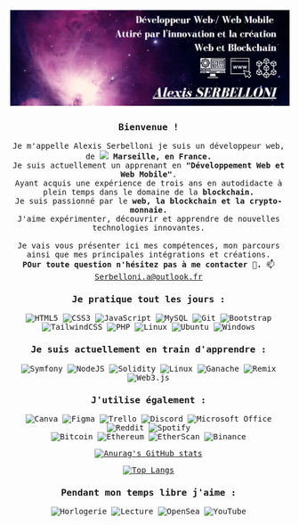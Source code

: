 <div align="center">

<img src="/Srblx.png" style="border:solid 2px white;">

<samp> 

<h3>Bienvenue !</h3> 


Je m'appelle Alexis Serbelloni je suis un développeur web, de <img src="https://cdn-icons-png.flaticon.com/512/197/197560.png" width="13"/> <b>Marseille, en France.</b>
<br> Je suis actuellement un apprenant en <b>"Développement Web et Web Mobile"</b>.
<br> Ayant acquis une expérience de trois ans en autodidacte à plein temps 
dans le domaine de la <b> blockchain.</b> <br> 
Je suis passionné par le <b> web, la blockchain et la crypto-monnaie.</b> 
 <br>  J'aime expérimenter, découvrir et apprendre de nouvelles technologies innovantes.  
<br> Je vais vous présenter ici mes compétences, mon parcours ainsi que mes principales intégrations et créations.<br> <b>POur toute question n'hésitez pas à me contacter 💬.</b>
 📫 Serbelloni.a@outlook.fr


<h3>Je pratique tout les jours :</h3>

![HTML5](https://img.shields.io/badge/html5-%23E34F26.svg?style=for-the-badge&logo=html5&logoColor=white)
![CSS3](https://img.shields.io/badge/css3-%231572B6.svg?style=for-the-badge&logo=css3&logoColor=white)
![JavaScript](https://img.shields.io/badge/javascript-%23323330.svg?style=for-the-badge&logo=javascript&logoColor=%23F7DF1E)
![MySQL](https://img.shields.io/badge/mysql-%2300f.svg?style=for-the-badge&logo=mysql&logoColor=white)
![Git](https://img.shields.io/badge/git-%23F05033.svg?style=for-the-badge&logo=git&logoColor=white)
![Bootstrap](https://img.shields.io/badge/bootstrap-%23563D7C.svg?style=for-the-badge&logo=bootstrap&logoColor=white)
![TailwindCSS](https://img.shields.io/badge/tailwindcss-%2338B2AC.svg?style=for-the-badge&logo=tailwind-css&logoColor=white)
![PHP](https://img.shields.io/badge/PHP-777BB4?style=for-the-badge&logo=php&logoColor=white)
![Linux](https://img.shields.io/badge/Linux-FCC624?style=for-the-badge&logo=linux&logoColor=black)
![Ubuntu](https://img.shields.io/badge/Ubuntu-E95420?style=for-the-badge&logo=ubuntu&logoColor=white)
![Windows](https://img.shields.io/badge/Windows-0078D6?style=for-the-badge&logo=windows&logoColor=white)




<h3> Je suis actuellement en train d'apprendre :</h3>

![Symfony](https://img.shields.io/badge/symfony-hotpink.svg?style=for-the-badge&logo=symfony&logoColor=white)
![NodeJS](https://img.shields.io/badge/node.js-6DA55F?style=for-the-badge&logo=node.js&logoColor=white)
![Solidity](https://img.shields.io/badge/solidity-3936ff?style=for-the-badge&logo=solidity&logoColor=white)
![Linux](https://img.shields.io/badge/linux-35ad3b?style=for-the-badge&logo=linux&logoColor=white)
![Ganache](https://img.shields.io/badge/ganache-513c0e?style=for-the-badge&logo=ganache&logoColor=white)
![Remix](https://img.shields.io/badge/remix-%23000.svg?style=for-the-badge&logo=remix&logoColor=white)
![Web3.js](https://img.shields.io/badge/web3.js-F16822?style=for-the-badge&logo=web3.js&logoColor=white)


 <h3>J'utilise également :</h3>

![Canva](https://img.shields.io/badge/canva-36b9ff?style=for-the-badge&logo=canva&logoColor=white)
![Figma](https://img.shields.io/badge/figma-9e0b0b?style=for-the-badge&logo=figma&logoColor=white)
![Trello](https://img.shields.io/badge/Trello-%23026AA7.svg?style=for-the-badge&logo=Trello&logoColor=white)
![Discord](https://img.shields.io/badge/Discord-%235865F2.svg?style=for-the-badge&logo=discord&logoColor=white)
![Microsoft Office](https://img.shields.io/badge/Microsoft_Office-D83B01?style=for-the-badge&logo=microsoft-office&logoColor=white)
![Reddit](https://img.shields.io/badge/Reddit-%23FF4500.svg?style=for-the-badge&logo=Reddit&logoColor=white)
![Spotify](https://img.shields.io/badge/Spotify-1ED760?style=for-the-badge&logo=spotify&logoColor=white)
<br>
![Bitcoin](https://img.shields.io/badge/Bitcoin-F7931A?logo=bitcoin&logoColor=fff&style=for-the-badge)
![Ethereum](https://img.shields.io/badge/Ethereum-3C3C3D?style=for-the-badge&logo=Ethereum&logoColor=white)
![EtherScan](https://img.shields.io/badge/etherscan-2F3134?style=for-the-badge&logo=Ethereum&logoColor=white)
![Binance](https://img.shields.io/badge/Binance-FCD535?style=for-the-badge&logo=binance&logoColor=white)



[![Anurag's GitHub stats](https://github-readme-stats.vercel.app/api?username=srblx&show_icons=true&theme=tokyonight&rank_icon=github&count_private=true&ring_color=FFFFFF&bg_color=373737&title_color=4e44ff&icon_color=18b528&text_color=4e44ff)](https://github.com/anuraghazra/github-readme-stats)

[![Top Langs](https://github-readme-stats.vercel.app/api/top-langs/?username=srblx&layout=compact)](https://github.com/anuraghazra/github-readme-stats)

<h3>Pendant mon temps libre j'aime :</h3>

![Horlogerie](https://img.shields.io/badge/Horlogerie-FFFFFF?style=for-the-badge&logo=watch&logoColor=black)
![Lecture](https://img.shields.io/badge/lecture-717171?style=for-the-badge&logo=book&logoColor=white)
![OpenSea](https://img.shields.io/badge/OpenSea-%232081E2.svg?style=for-the-badge&logo=opensea&logoColor=white)
![YouTube](https://img.shields.io/badge/Blockchain-blue?style=for-the-badge&logo=Solidity&logoColor=white)


</samp>

</div>

